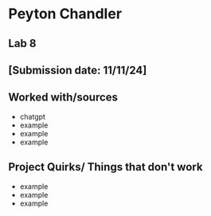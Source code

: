 # Peyton Chandler
## Lab 8
## [Submission date: 11/11/24]
## Worked with/sources 
* chatgpt
* example
* example
* example
## Project Quirks/ Things that don't work
* example
* example
* example
